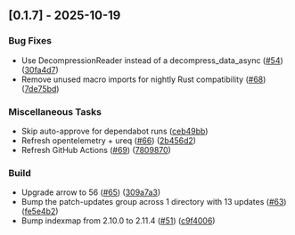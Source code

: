 ## [0.1.7] - 2025-10-19

### Bug Fixes

- Use DecompressionReader instead of a decompress_data_async ([#54](https://github.com/georgeleepatterson/clickhouse-arrow/issues/54)) ([30fa4d7](https://github.com/georgeleepatterson/clickhouse-arrow/commit/30fa4d7fb6df0c8db36fccc562dd255f5a4a1480))
- Remove unused macro imports for nightly Rust compatibility ([#68](https://github.com/georgeleepatterson/clickhouse-arrow/issues/68)) ([7de75bd](https://github.com/georgeleepatterson/clickhouse-arrow/commit/7de75bda44113a9f54072dd1528e529e0d214068))

### Miscellaneous Tasks

- Skip auto-approve for dependabot runs ([ceb49bb](https://github.com/georgeleepatterson/clickhouse-arrow/commit/ceb49bb86b594b4ca8c1b715e5cd42b78d7c446f))
- Refresh opentelemetry + ureq ([#66](https://github.com/georgeleepatterson/clickhouse-arrow/issues/66)) ([2b456d2](https://github.com/georgeleepatterson/clickhouse-arrow/commit/2b456d24c64210b2f1346b529b0f8900bcb32b61))
- Refresh GitHub Actions ([#69](https://github.com/georgeleepatterson/clickhouse-arrow/issues/69)) ([7809870](https://github.com/georgeleepatterson/clickhouse-arrow/commit/7809870ae4bc3d412070e9afac5e468b20472ecf))

### Build

- Upgrade arrow to 56 ([#65](https://github.com/georgeleepatterson/clickhouse-arrow/issues/65)) ([309a7a3](https://github.com/georgeleepatterson/clickhouse-arrow/commit/309a7a3da1ba84525dbf8cbfb5af45d2532b3e1e))
- Bump the patch-updates group across 1 directory with 13 updates ([#63](https://github.com/georgeleepatterson/clickhouse-arrow/issues/63)) ([fe5e4b2](https://github.com/georgeleepatterson/clickhouse-arrow/commit/fe5e4b2626bc5d2a1f28487628dccfdc81c73688))
- Bump indexmap from 2.10.0 to 2.11.4 ([#51](https://github.com/georgeleepatterson/clickhouse-arrow/issues/51)) ([c9f4006](https://github.com/georgeleepatterson/clickhouse-arrow/commit/c9f40060a12f48ceedfc4911df252b8485e326b8))


